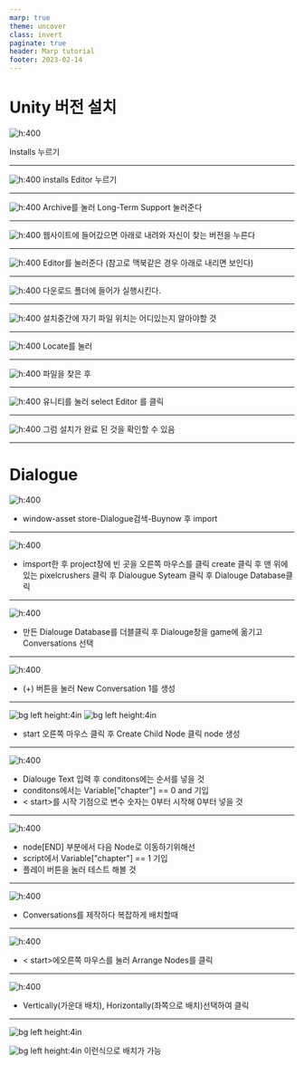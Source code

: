 ```yaml
---
marp: true
theme: uncover
class: invert
paginate: true
header: Marp tutorial
footer: 2023-02-14
---
```


# Unity 버전 설치


![h:400](./Unityimage/image.png) 

<!--h 높이조절 -->

Installs 누르기


---

![h:400](./Unityimage/ing.png) 
installs Editor 누르기

---

![h:400](./Unityimage/image2.png)
Archive를 눌러 Long-Term Support 눌러준다

 ---
 ![h:400](./Unityimage/image3.png)
 웹사이트에 들어갔으면 아래로 내려와 자신이 찾는 버전을 누른다

 
 ---
 ![h:400](./Unityimage/image4.png)
 Editor를 눌러준다 (참고로 맥북같은 경우 아래로 내리면 보인다)


 ---
![h:400](./Unityimage/image5.png)
다운로드 폴더에 들어가 실행시킨다.

 ---

![h:400](./Unityimage/image6.png)
설치중간에 자기 파일 위치는 어디있는지 알아야할 것

 ---
 
 ![h:400](./Unityimage/image7.png)
Locate를 눌러

 ---
 ![h:400](./Unityimage/image8.png)
 파일을 찾은 후 

 ---
  ![h:400](./Unityimage/image9.png)
  유니티를 눌러  select Editor 를 클릭

  ---
  ![h:400](./Unityimage/image10.png)
  그럼 설치가 완료 된 것을 확인할 수 있음

  ---

  # Dialogue
 ![h:400](./Unityimage/image11.png)
* window-asset store-Dialogue검색-Buynow 후 import


---
 ![h:400](./Unityimage/image12.png)
- imsport한 후 project창에 빈 곳을  오른쪽 마우스를 클릭 create 클릭 후 맨 위에 있는 pixelcrushers 클릭 후  Dialougue Syteam 클릭 후 Dialouge Database클릭

---

 ![h:400](./Unityimage/image13.png)
 - 만든 Dialouge Database를 더블클릭 후 Dialouge창을 game에 옮기고 Conversations 선택

---

  ![h:400](./Unityimage/image14.png)
  -  (+) 버튼을 눌러 New Conversation 1를 생성

---

 ![bg left height:4in](./Unityimage/image15.png)
![bg left height:4in](./Unityimage/image16.png)
 -  start 오른쪽 마우스 클릭 후 Create Child Node 클릭 node 생성

 ---
  ![h:400](./Unityimage/image17.png)
 -  Dialouge Text 입력 후 conditons에는 순서를 넣을 것 
 - conditons에서는  Variable["chapter"] == 0 and  기입
 - < start>를 시작 기점으로 변수 숫자는 0부터 시작해 0부터 넣을 것 
 


 ---
 ![h:400](./Unityimage/image18.png)
- node[END] 부분에서 다음 Node로 이동하기위해선
- script에서 Variable["chapter"] == 1  기입
- 플레이 버튼을 눌러 테스트 해볼 것 

---
![h:400](./Unityimage/image19.png)
* Conversations를 제작하다 복잡하게 배치할때

---

![h:400](./Unityimage/image20.png)
* < start>에오른쪽 마우스를 눌러 Arrange Nodes를 클릭

---
![h:400](./Unityimage/image21.png)
* Vertically(가운대 배치), Horizontally(좌쪽으로 배치)선택하여 클릭

----
![bg left height:4in](./Unityimage/image22.png)

![bg left height:4in](./Unityimage/image23.png)
이런식으로 배치가 가능


